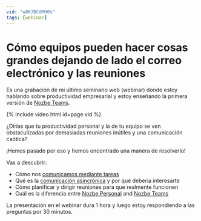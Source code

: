 ```yaml
---
vid: "w8K7BCdMH0s"
tags: [webinar]
---
```


# Cómo equipos pueden hacer cosas grandes dejando de lado el correo electrónico y las reuniones

Es una grabación de mi último seminario web (webinar) donde estoy hablando sobre productividad empresarial y estoy enseñando la primera versión de [Nozbe Teams](https://nozbe.com/es/).

{% include video.html id=page.vid %}

<!--More--> 

¿Dirías que tu productividad personal y la de tu equipo se ven obstaculizadas por demasiadas reuniones inútiles y una comunicación caótica?

¡Hemos pasado por eso y hemos encontrado una manera de resolverlo!

Vas a descubrir:

* Cómo nos [comunicamos mediante tareas](https://nozbe.com/es/blog/task-based-communication)
* Qué es la [comunicación asincrónica](https://nozbe.com/blog/es/asynchronous/) y por qué debería interesarte
* Cómo planificar y dirigir reuniones para que realmente funcionen
* Cuál es la diferencia entre [Nozbe Personal](https://nozbe.com/es/personal) and [Nozbe Teams](https://nozbe.com/es/)

La presentación en el webinar dura 1 hora y luego estoy respondiendo a las preguntas por 30 minutos.